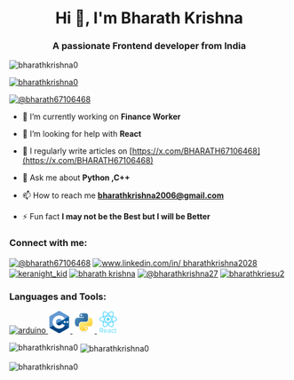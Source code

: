 


###
<h1 align="center">Hi 👋, I'm Bharath Krishna</h1>
<h3 align="center">A passionate Frontend developer from India</h3>

<p align="left"> <img src="https://komarev.com/ghpvc/?username=bharathkrishna0&label=Profile%20views&color=0e75b6&style=flat" alt="bharathkrishna0" /> </p>

<p align="left"> <a href="https://github.com/ryo-ma/github-profile-trophy"><img src="https://github-profile-trophy.vercel.app/?username=bharathkrishna0" alt="bharathkrishna0" /></a> </p>

<p align="left"> <a href="https://twitter.com/@bharath67106468" target="blank"><img src="https://img.shields.io/twitter/follow/@bharath67106468?logo=twitter&style=for-the-badge" alt="@bharath67106468" /></a> </p>

- 🔭 I’m currently working on **Finance Worker**

- 🤝 I’m looking for help with **React**

- 📝 I regularly write articles on [https://x.com/BHARATH67106468](https://x.com/BHARATH67106468)

- 💬 Ask me about **Python ,C++**

- 📫 How to reach me **bharathkrishna2006@gmail.com**

- ⚡ Fun fact **I may not be the Best but I will be Better**

<h3 align="left">Connect with me:</h3>
<p align="left">
<a href="https://twitter.com/@bharath67106468" target="blank"><img align="center" src="https://raw.githubusercontent.com/rahuldkjain/github-profile-readme-generator/master/src/images/icons/Social/twitter.svg" alt="@bharath67106468" height="30" width="40" /></a>
<a href="https://linkedin.com/in/www.linkedin.com/in/ bharathkrishna2028" target="blank"><img align="center" src="https://raw.githubusercontent.com/rahuldkjain/github-profile-readme-generator/master/src/images/icons/Social/linked-in-alt.svg" alt="www.linkedin.com/in/ bharathkrishna2028" height="30" width="40" /></a>
<a href="https://instagram.com/keranight_kid" target="blank"><img align="center" src="https://raw.githubusercontent.com/rahuldkjain/github-profile-readme-generator/master/src/images/icons/Social/instagram.svg" alt="keranight_kid" height="30" width="40" /></a>
<a href="https://www.youtube.com/c/bharath krishna" target="blank"><img align="center" src="https://raw.githubusercontent.com/rahuldkjain/github-profile-readme-generator/master/src/images/icons/Social/youtube.svg" alt="bharath krishna" height="30" width="40" /></a>
<a href="https://www.hackerrank.com/@bharathkrishna27" target="blank"><img align="center" src="https://raw.githubusercontent.com/rahuldkjain/github-profile-readme-generator/master/src/images/icons/Social/hackerrank.svg" alt="@bharathkrishna27" height="30" width="40" /></a>
<a href="https://auth.geeksforgeeks.org/user/bharathkriesu2" target="blank"><img align="center" src="https://raw.githubusercontent.com/rahuldkjain/github-profile-readme-generator/master/src/images/icons/Social/geeks-for-geeks.svg" alt="bharathkriesu2" height="30" width="40" /></a>
</p>

<h3 align="left">Languages and Tools:</h3>
<p align="left"> <a href="https://www.arduino.cc/" target="_blank" rel="noreferrer"> <img src="https://cdn.worldvectorlogo.com/logos/arduino-1.svg" alt="arduino" width="40" height="40"/> </a> <a href="https://www.w3schools.com/cpp/" target="_blank" rel="noreferrer"> <img src="https://raw.githubusercontent.com/devicons/devicon/master/icons/cplusplus/cplusplus-original.svg" alt="cplusplus" width="40" height="40"/> </a> <a href="https://www.python.org" target="_blank" rel="noreferrer"> <img src="https://raw.githubusercontent.com/devicons/devicon/master/icons/python/python-original.svg" alt="python" width="40" height="40"/> </a> <a href="https://reactjs.org/" target="_blank" rel="noreferrer"> <img src="https://raw.githubusercontent.com/devicons/devicon/master/icons/react/react-original-wordmark.svg" alt="react" width="40" height="40"/> </a> </p>

<p><img align="left" src="https://github-readme-stats.vercel.app/api/top-langs?username=bharathkrishna0&show_icons=true&locale=en&layout=compact" alt="bharathkrishna0" /></p>

<p>&nbsp;<img align="center" src="https://github-readme-stats.vercel.app/api?username=bharathkrishna0&show_icons=true&locale=en" alt="bharathkrishna0" /></p>

<p><img align="center" src="https://github-readme-streak-stats.herokuapp.com/?user=bharathkrishna0&" alt="bharathkrishna0" /></p>


<!--
**bharathkrishna0/bharathkrishna0** is a ✨ _special_ ✨ repository because its `README.md` (this file) appears on your GitHub profile.

Here are some ideas to get you started:

- 🔭 I’m currently working on ...
- 🌱 I’m currently learning ...
- 👯 I’m looking to collaborate on ...
- 🤔 I’m looking for help with ...
- 💬 Ask me about ...
- 📫 How to reach me: ...
- 😄 Pronouns: ...
- ⚡ Fun fact: ...
-->

